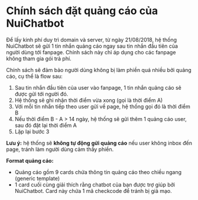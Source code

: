 
<a name="adspolicy"></a>
# Chính sách đặt quảng cáo của NuiChatbot  
  
Để lấy kinh phí duy trì domain và server, từ ngày 21/08/2018, hệ thống NuiChatbot sẽ gửi 1 tin nhắn quảng cáo ngay sau tin nhắn đầu tiên của người dùng tới fanpage. Chính sách này chỉ áp dụng cho các fanpage không tham gia gói trả phí.  
  
Chính sách sẽ đảm bảo người dùng không bị làm phiền quá nhiều bởi quảng cáo, cụ thể là flow sau:  
1. Sau tin nhắn đầu tiên của user vào fanpage, 1 tin nhắn quảng cáo sẽ được gửi tới người đó.  
2. Hệ thống sẽ ghi nhận thời điểm vừa xong (gọi là thời điểm A)  
3. Với mỗi tin nhắn tiếp theo user gửi về page, hệ thống gọi đó là thời điểm B  
4. Nếu thời điểm B - A > 14 ngày, hệ thống sẽ gửi thêm 1 quảng cáo user, sau đó đặt lại thời điểm A  
5. Lặp lại bước 3  
  
**Lưu ý:** hệ thống sẽ **không tự động gửi quảng cáo** nếu user không inbox đến page, tránh làm người dùng cảm thấy phiền.
  
**Format quảng cáo:**  
- Quảng cáo gồm 9 cards chứa thông tin quảng cáo theo chiều ngang (generic template)  
- 1 card cuối cùng giải thích rằng chatbot của bạn được trợ giúp bởi NuiChatbot. Card này chứa 1 mã checkcode để tránh bị giả mạo.
